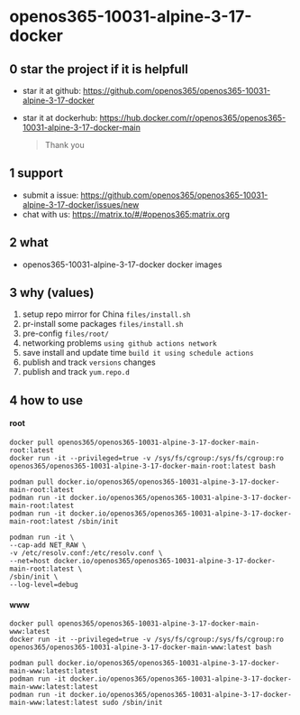 # openos365-10031-alpine-3-17-docker

## 0 star the project if it is helpfull

* star it at github: https://github.com/openos365/openos365-10031-alpine-3-17-docker
* star it at dockerhub: https://hub.docker.com/r/openos365/openos365-10031-alpine-3-17-docker-main

  > Thank you

## 1 support

* submit a issue: https://github.com/openos365/openos365-10031-alpine-3-17-docker/issues/new
* chat with us: https://matrix.to/#/#openos365:matrix.org

## 2 what

* openos365-10031-alpine-3-17-docker docker images
  
## 3 why (values)

1. setup repo mirror for China `files/install.sh`
1. pr-install some packages `files/install.sh`
1. pre-config `files/root/`
1. networking problems `using github actions network`
1. save install and update time `build it using schedule actions`
1. publish and track `versions` changes
1. publish and track `yum.repo.d`

## 4 how to use

#### root
```
docker pull openos365/openos365-10031-alpine-3-17-docker-main-root:latest
docker run -it --privileged=true -v /sys/fs/cgroup:/sys/fs/cgroup:ro openos365/openos365-10031-alpine-3-17-docker-main-root:latest bash

podman pull docker.io/openos365/openos365-10031-alpine-3-17-docker-main-root:latest
podman run -it docker.io/openos365/openos365-10031-alpine-3-17-docker-main-root:latest
podman run -it docker.io/openos365/openos365-10031-alpine-3-17-docker-main-root:latest /sbin/init

podman run -it \
--cap-add NET_RAW \
-v /etc/resolv.conf:/etc/resolv.conf \
--net=host docker.io/openos365/openos365-10031-alpine-3-17-docker-main-root:latest \
/sbin/init \
--log-level=debug

```
#### www

```
docker pull openos365/openos365-10031-alpine-3-17-docker-main-www:latest
docker run -it --privileged=true -v /sys/fs/cgroup:/sys/fs/cgroup:ro openos365/openos365-10031-alpine-3-17-docker-main-www:latest bash

podman pull docker.io/openos365/openos365-10031-alpine-3-17-docker-main-www:latest:latest
podman run -it docker.io/openos365/openos365-10031-alpine-3-17-docker-main-www:latest:latest
podman run -it docker.io/openos365/openos365-10031-alpine-3-17-docker-main-www:latest:latest sudo /sbin/init
```
